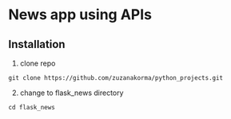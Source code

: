 # News app using APIs

## Installation
1. clone repo
```shell
git clone https://github.com/zuzanakorma/python_projects.git
```

2. change to flask_news directory
```shell
cd flask_news
```
